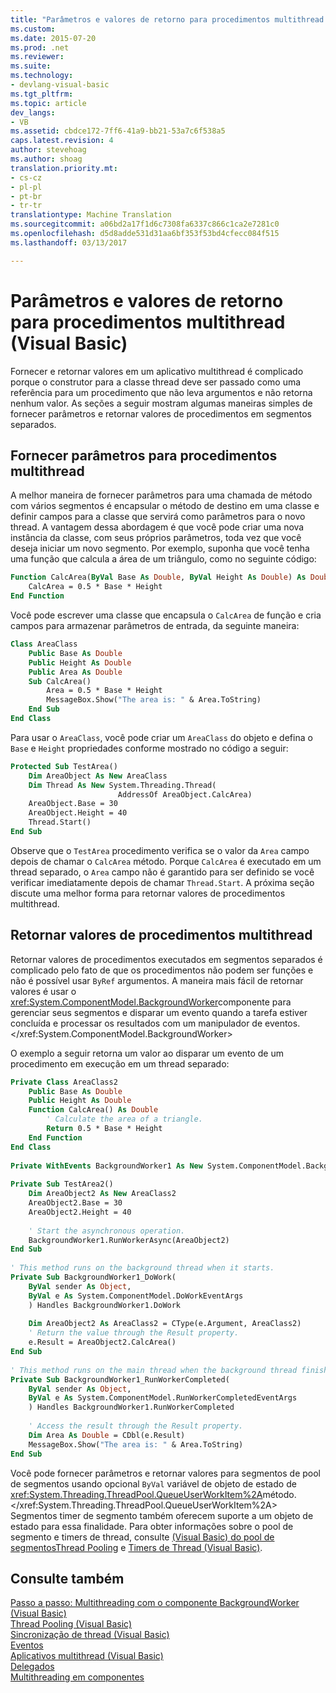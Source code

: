 ```yaml
---
title: "Parâmetros e valores de retorno para procedimentos multithread (Visual Basic) | Documentos do Microsoft"
ms.custom: 
ms.date: 2015-07-20
ms.prod: .net
ms.reviewer: 
ms.suite: 
ms.technology:
- devlang-visual-basic
ms.tgt_pltfrm: 
ms.topic: article
dev_langs:
- VB
ms.assetid: cbdce172-7ff6-41a9-bb21-53a7c6f538a5
caps.latest.revision: 4
author: stevehoag
ms.author: shoag
translation.priority.mt:
- cs-cz
- pl-pl
- pt-br
- tr-tr
translationtype: Machine Translation
ms.sourcegitcommit: a06bd2a17f1d6c7308fa6337c866c1ca2e7281c0
ms.openlocfilehash: d5d8adde531d31aa6bf353f53bd4cfecc084f515
ms.lasthandoff: 03/13/2017

---
```

# <a name="parameters-and-return-values-for-multithreaded-procedures-visual-basic"></a>Parâmetros e valores de retorno para procedimentos multithread (Visual Basic)
Fornecer e retornar valores em um aplicativo multithread é complicado porque o construtor para a classe thread deve ser passado como uma referência para um procedimento que não leva argumentos e não retorna nenhum valor. As seções a seguir mostram algumas maneiras simples de fornecer parâmetros e retornar valores de procedimentos em segmentos separados.  
  
## <a name="supplying-parameters-for-multithreaded-procedures"></a>Fornecer parâmetros para procedimentos multithread  
 A melhor maneira de fornecer parâmetros para uma chamada de método com vários segmentos é encapsular o método de destino em uma classe e definir campos para a classe que servirá como parâmetros para o novo thread. A vantagem dessa abordagem é que você pode criar uma nova instância da classe, com seus próprios parâmetros, toda vez que você deseja iniciar um novo segmento. Por exemplo, suponha que você tenha uma função que calcula a área de um triângulo, como no seguinte código:  
  
```vb  
Function CalcArea(ByVal Base As Double, ByVal Height As Double) As Double  
    CalcArea = 0.5 * Base * Height  
End Function  
```  
  
 Você pode escrever uma classe que encapsula o `CalcArea` de função e cria campos para armazenar parâmetros de entrada, da seguinte maneira:  
  
```vb  
Class AreaClass  
    Public Base As Double  
    Public Height As Double  
    Public Area As Double  
    Sub CalcArea()  
        Area = 0.5 * Base * Height  
        MessageBox.Show("The area is: " & Area.ToString)  
    End Sub  
End Class  
```  
  
 Para usar o `AreaClass`, você pode criar um `AreaClass` do objeto e defina o `Base` e `Height` propriedades conforme mostrado no código a seguir:  
  
```vb  
Protected Sub TestArea()  
    Dim AreaObject As New AreaClass  
    Dim Thread As New System.Threading.Thread(  
                        AddressOf AreaObject.CalcArea)  
    AreaObject.Base = 30  
    AreaObject.Height = 40  
    Thread.Start()  
End Sub  
```  
  
 Observe que o `TestArea` procedimento verifica se o valor da `Area` campo depois de chamar o `CalcArea` método. Porque `CalcArea` é executado em um thread separado, o `Area` campo não é garantido para ser definido se você verificar imediatamente depois de chamar `Thread.Start`. A próxima seção discute uma melhor forma para retornar valores de procedimentos multithread.  
  
## <a name="returning-values-from-multithreaded-procedures"></a>Retornar valores de procedimentos multithread  
 Retornar valores de procedimentos executados em segmentos separados é complicado pelo fato de que os procedimentos não podem ser funções e não é possível usar `ByRef` argumentos. A maneira mais fácil de retornar valores é usar o <xref:System.ComponentModel.BackgroundWorker>componente para gerenciar seus segmentos e disparar um evento quando a tarefa estiver concluída e processar os resultados com um manipulador de eventos.</xref:System.ComponentModel.BackgroundWorker>  
  
 O exemplo a seguir retorna um valor ao disparar um evento de um procedimento em execução em um thread separado:  
  
```vb  
Private Class AreaClass2  
    Public Base As Double  
    Public Height As Double  
    Function CalcArea() As Double  
        ' Calculate the area of a triangle.  
        Return 0.5 * Base * Height  
    End Function  
End Class  
  
Private WithEvents BackgroundWorker1 As New System.ComponentModel.BackgroundWorker  
  
Private Sub TestArea2()  
    Dim AreaObject2 As New AreaClass2  
    AreaObject2.Base = 30  
    AreaObject2.Height = 40  
  
    ' Start the asynchronous operation.  
    BackgroundWorker1.RunWorkerAsync(AreaObject2)  
End Sub  
  
' This method runs on the background thread when it starts.  
Private Sub BackgroundWorker1_DoWork(  
    ByVal sender As Object,   
    ByVal e As System.ComponentModel.DoWorkEventArgs  
    ) Handles BackgroundWorker1.DoWork  
  
    Dim AreaObject2 As AreaClass2 = CType(e.Argument, AreaClass2)  
    ' Return the value through the Result property.  
    e.Result = AreaObject2.CalcArea()  
End Sub  
  
' This method runs on the main thread when the background thread finishes.  
Private Sub BackgroundWorker1_RunWorkerCompleted(  
    ByVal sender As Object,  
    ByVal e As System.ComponentModel.RunWorkerCompletedEventArgs  
    ) Handles BackgroundWorker1.RunWorkerCompleted  
  
    ' Access the result through the Result property.  
    Dim Area As Double = CDbl(e.Result)  
    MessageBox.Show("The area is: " & Area.ToString)  
End Sub  
```  
  
 Você pode fornecer parâmetros e retornar valores para segmentos de pool de segmentos usando opcional `ByVal` variável de objeto de estado de <xref:System.Threading.ThreadPool.QueueUserWorkItem%2A>método.</xref:System.Threading.ThreadPool.QueueUserWorkItem%2A> Segmentos timer de segmento também oferecem suporte a um objeto de estado para essa finalidade. Para obter informações sobre o pool de segmento e timers de thread, consulte [(Visual Basic) do pool de segmentos](../../../../visual-basic/programming-guide/concepts/threading/thread-pooling.md)[Thread Pooling](http://msdn.microsoft.com/library/4b8bb2c8-8ca4-457c-9afd-d11bc9a05701) e [Timers de Thread (Visual Basic)](../../../../visual-basic/programming-guide/concepts/threading/thread-timers.md).  
  
## <a name="see-also"></a>Consulte também  
 [Passo a passo: Multithreading com o componente BackgroundWorker (Visual Basic)](../../../../visual-basic/programming-guide/concepts/threading/walkthrough-multithreading-with-the-backgroundworker-component.md)   
 [Thread Pooling (Visual Basic)](../../../../visual-basic/programming-guide/concepts/threading/thread-pooling.md)   
 [Sincronização de thread (Visual Basic)](../../../../visual-basic/programming-guide/concepts/threading/thread-synchronization.md)   
 [Eventos](../../../../visual-basic/programming-guide/language-features/events/index.md)   
 [Aplicativos multithread (Visual Basic)](../../../../visual-basic/programming-guide/concepts/threading/multithreaded-applications.md)   
 [Delegados](../../../../visual-basic/programming-guide/language-features/delegates/index.md)   
 [Multithreading em componentes](http://msdn.microsoft.com/library/2fc31e68-fb71-4544-b654-0ce720478779)
